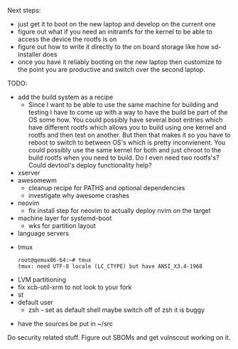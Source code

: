 
Next steps:
- just get it to boot on the new laptop and develop on the current one
- figure out what if you need an initramfs for the kernel to be able to access
  the device the rootfs is on
- figure out how to write it directly to the on board storage like how
  sd-installer does
- once you have it reliably booting on the new laptop then customize to the
  point you are productive and switch over the second laptop.

TODO:
 - add the build system as a recipe
   - Since I want to be able to use the same machine for building and testing I
     have to come up with a way to have the build be part of the OS some how.
     You could possibly have several boot entries which have different rootfs
     which allows you to build using one kernel and rootfs and then test on
     another. But then that makes it so you have to reboot to switch to between
     OS's which is pretty inconvienent. You could possibly use the same kernel
     for both and just chroot to the build rootfs when you need to build. Do I
     even need two rootfs's?
     Could devtool's deploy functionality help?
 - xserver
 - awesomewm
    - cleanup recipe for PATHS and optional dependencies
    - investigate why awesome crashes
 - neovim
    - fix install step for neovim to actually deploy nvim on the target
 - machine layer for systemd-boot
    - wks for partition layout
 - language servers
 <!-- - vim -->
 <!-- - vi -->
 <!-- - GNU core utils -->
 - tmux
    ```
    root@qemux86-64:~# tmux
    tmux: need UTF-8 locale (LC_CTYPE) but have ANSI_X3.4-1968
    ```
 - LVM partitioning
 - fix xcb-util-xrm to not look to your fork
 - st
 - default user
     - zsh - set as default shell
       maybe switch off of zsh it is buggy
 <!-- - have Capslock be Capslock and escape since esc esc would have no effect  -->
 <!--   but then you just always have to double escape! -->
 - have the sources be put in ~/src

Do security related stuff. Figure out SBOMs and get vulnscout working on it.
